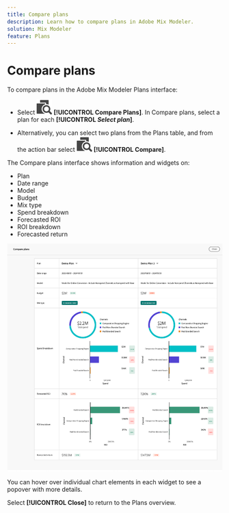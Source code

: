 ```yaml
---
title: Compare plans
description: Learn how to compare plans in Adobe Mix Modeler.
solution: Mix Modeler
feature: Plans
---
```


# Compare plans

To compare plans in the Adobe Mix Modeler Plans interface: 

* Select ![Compare](../assets/icons/Compare.svg) **[!UICONTROL Compare Plans]**. In Compare plans, select a plan for each **[!UICONTROL _Select plan_]**.

* Alternatively, you can select two plans from the Plans table, and from the action bar select ![Compare](../assets/icons/Compare.svg) **[!UICONTROL Compare]**.

The Compare plans interface shows information and widgets on:

* Plan
* Date range
* Model
* Budget
* Mix type
* Spend breakdown
* Forecasted ROI
* ROI breakdown
* Forecasted return
  
![Compare plans](../assets/compare-plans.png)

You can hover over individual chart elements in each widget to see a popover with more details.

Select **[!UICONTROL Close]** to return to the Plans overview.
